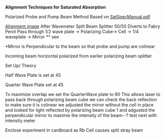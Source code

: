 **Alignment Techniques for Saturated Absorption**

Polarized Probe and Pump Beam Method
    Based on [SatSpecManual.pdf](https://advancedlab.physics.gatech.edu/labs/SaturationSpectroscopy/SatSpecManual.pdf)

[Alignment image](https://github.com/wabo225/laserStabilization/blob/main/labNotebook/Screen%20Shot%202021-07-15%20at%2010.33.54%20AM.png)
After Wavemeter Split
Beam Splitter 50/50 Diverts to Fabry Perot
Pass through 1/2 wave plate -> Polarizing Cube-> Cell -> 1/4 waveplate -> Mirror ** see 


*Mirror is Perpendicular to the beam so that probe and pump are colinear


Incoming beam horizontal polarized from earlier polarizing beam splitter

Set Up/ Theory 

Half Wave Plate is set at 45 

Quarter Wave Plate set at 45 






 To maximize overlap 
 we set the QuarterWave plate to 90 
 This allows laser to pass back through polarizing beam cube
 we can check the back reflection to make sure it is colinear 
 we adjusted the mirror without the cell in place and looked for light reflected by polarizing beam cube 1 and adgusted the perpendicular mirror to maximie the intensity of the beam--? test next with intensity meter


 Enclose experiment in cardboard as Rb Cell causes split stray beam 






  
 